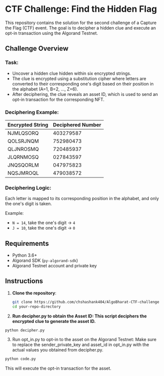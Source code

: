 # CTF Challenge: Find the Hidden Flag

This repository contains the solution for the second challenge of a Capture the Flag (CTF) event. The goal is to decipher a hidden clue and execute an opt-in transaction using the Algorand Testnet.

## Challenge Overview

### Task:
- Uncover a hidden clue hidden within six encrypted strings.
- The clue is encrypted using a substitution cipher where letters are converted to their corresponding one's digit based on their position in the alphabet (A=1, B=2, ..., Z=6).
- After deciphering, the clue reveals an asset ID, which is used to send an opt-in transaction for the corresponding NFT.

### Deciphering Example:

| Encrypted String | Deciphered Number  |
|------------------|--------------------|
| NJMLQSORQ        | 403279587          |
| QOLSRJNQM        | 752980473          |
| QLJNROSMQ        | 720485937          |
| JLQRNMOSQ        | 027843597          |
| JNQSQORLM        | 047975823          |
| NQSJMROQL        | 479038572          |

### Deciphering Logic:

Each letter is mapped to its corresponding position in the alphabet, and only the one's digit is taken.

Example:
- `N = 14`, take the one's digit → `4`
- `J = 10`, take the one's digit → `0`

## Requirements

- Python 3.6+
- Algorand SDK (`py-algorand-sdk`)
- Algorand Testnet account and private key

## Instructions

1. **Clone the repository**:
   ```bash
   git clone https://github.com/chshashank404/AlgoBharat-CTF-challenge-2.git
   cd your-repo-directory
   ```

2. **Run decipher.py to obtain the Asset ID: This script deciphers the encrypted clue to generate the asset ID.**
```bash
python decipher.py
```

3. Run opt_in.py to opt-in to the asset on the Algorand Testnet: Make sure to replace the sender_private_key and asset_id in opt_in.py with the actual values you obtained from decipher.py.
```bash
python code.py
```
This will execute the opt-in transaction for the asset.


